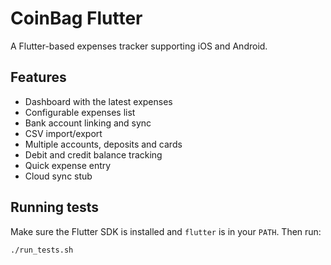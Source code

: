 # CoinBag Flutter

A Flutter-based expenses tracker supporting iOS and Android.

## Features
- Dashboard with the latest expenses
- Configurable expenses list
- Bank account linking and sync
- CSV import/export
- Multiple accounts, deposits and cards
- Debit and credit balance tracking
- Quick expense entry
- Cloud sync stub

## Running tests

Make sure the Flutter SDK is installed and `flutter` is in your `PATH`. Then run:

```bash
./run_tests.sh
```
